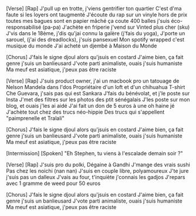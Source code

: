 [Verse] [Rap]
J'pull up en trotte, j'viens gentrifier ton quartier
C'est d'ma faute si les loyers ont taugmenté
J'écoute du rap sur un vinyle hors de prix
toutes mes bagues sont en papier mâché
ça coute 400 balles j'suis éco-responsabilisé (pa-pa)
J'achète en friperie j'vend sur Vinted plus cher (sku)
J'vis dans le 18ème, j'dis qu'jai connu la galère
(j'fais du yoga), J'porte un sarouel, (j'ai des dreadlocks), j'suis pansexuel
Mon spotify wrapped c'est musique du monde
J'ai acheté un djembé à Maison du Monde

[Chorus]
J'fais le signe djoul alors qu'jsuis en costard
J'aime bien, ça fait genre j'suis un banlieusard
J'vote parti animaliste, ouais j'suis humaniste
Ma meuf est asiatique, j'peux pas être raciste

[Verse] [Rap]
J'suis product owner, j'ai un macbook pro
un tatouage de Nelson Mandela dans l'dos
Propriétaire d'un loft et d'un chihuahua
T-shirt Che Guevara, j'sais pas qui est Sankara
J'fais du bénévolat, et j'le poste sur Insta
J'met des filtres sur les photos des ptit sénégalais
J'les poste sur mon blog, et ouais j'les ai aidé
J'ai fait un don de 5 euros à une oh haine jé
J'achète tout chez des trucs néo-hippie
Des trucs qui s'appellent "paimprenelle et Tralali"

[Chorus]
J'fais le signe djoul alors qu'jsuis en costard
J'aime bien, ça fait genre j'suis un banlieusard
J'vote parti animaliste, ouais j'suis humaniste
Ma meuf est asiatique, j'peux pas être raciste

[Intermission] [Spoken]
"Eh Stephen, tu viens à l'escalade demain soir ?"

[Verse] [Rap]
J'suis pro du polki,
Dégaine à Gandhi
J'mange des vrais sushi
Pas chez les noichi (nan nan)
J'suis en couple libre, polyamoureux
J'te jure j'suis pas un dalleux
J'vais au four, t'inquiète j'connais les gadjos
J'repars avec 1 gramme de weed pour 50 euros

[Chorus]
J'fais le signe djoul alors qu'jsuis en costard
J'aime bien, ça fait genre j'suis un banlieusard
J'vote parti animaliste, ouais j'suis humaniste
Ma meuf est asiatique, j'peux pas être raciste

